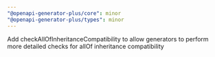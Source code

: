 ```yaml
---
"@openapi-generator-plus/core": minor
"@openapi-generator-plus/types": minor
---
```


Add checkAllOfInheritanceCompatibility to allow generators to perform more detailed checks for allOf inheritance compatibility

